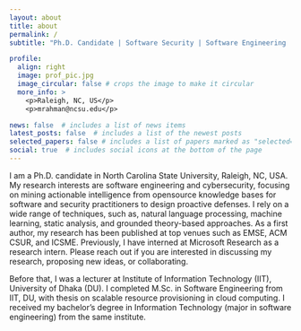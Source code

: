 ```yaml
---
layout: about
title: about
permalink: /
subtitle: "Ph.D. Candidate | Software Security | Software Engineering | Cyberthreat Intelligence"

profile:
  align: right
  image: prof_pic.jpg
  image_circular: false # crops the image to make it circular
  more_info: >
    <p>Raleigh, NC, US</p>
    <p>mrahman@ncsu.edu</p>

news: false  # includes a list of news items
latest_posts: false  # includes a list of the newest posts
selected_papers: false # includes a list of papers marked as "selected={true}"
social: true  # includes social icons at the bottom of the page
---
```


I am a Ph.D. candidate in North Carolina State University, Raleigh, NC, USA. My research interests are software engineering and cybersecurity, focusing on mining actionable intelligence from opensource knowledge bases for software and security practitioners to design proactive defenses. I rely on a wide range of techniques,
such as, natural language processing, machine learning, static analysis, and grounded theory-based approaches. As a first author, my research has been published at top venues such as EMSE, ACM CSUR, and ICSME. Previously, I have interned at Microsoft Research as a research intern. Please reach out if you are interested in discussing my research, proposing new ideas, or collaborating.

Before that, I was a lecturer at Institute of Information Technology (IIT), University of Dhaka (DU). I completed M.Sc. in Software Engineering from IIT, DU, with thesis on scalable resource provisioning in cloud computing. I received my bachelor’s degree in Information Technology (major in software engineering) from the same institute. 

